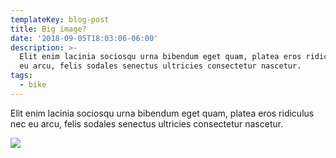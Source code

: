 ```yaml
---
templateKey: blog-post
title: Big image?
date: '2018-09-05T18:03:06-06:00'
description: >-
  Elit enim lacinia sociosqu urna bibendum eget quam, platea eros ridiculus nec
  eu arcu, felis sodales senectus ultricies consectetur nascetur.
tags:
  - bike
---
```

Elit enim lacinia sociosqu urna bibendum eget quam, platea eros ridiculus nec eu arcu, felis sodales senectus ultricies consectetur nascetur.

![](/img/img_1587.jpg)
